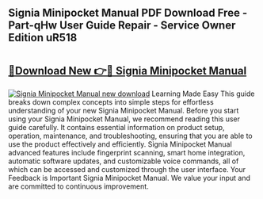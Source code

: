 ## Signia Minipocket Manual PDF Download Free - Part-qHw User Guide Repair - Service Owner Edition uR518

# <h2><a href="http://bc31143.oget.top/?id=Signia+Minipocket+Manual">🔗Download New 👉🔴 Signia Minipocket Manual</a></h2>

[![Signia Minipocket Manual new download](https://i.imgur.com/5g1atiW.png)](http://bc31143.oget.top/?id=Signia+Minipocket+Manual)
Learning Made Easy This guide breaks down complex concepts into simple steps for effortless understanding of your new Signia Minipocket Manual. Before you start using your Signia Minipocket Manual, we recommend reading this user guide carefully. It contains essential information on product setup, operation, maintenance, and troubleshooting, ensuring that you are able to use the product effectively and efficiently. Signia Minipocket Manual advanced features include fingerprint scanning, smart home integration, automatic software updates, and customizable voice commands, all of which can be accessed and customized through the user interface. Your Feedback is Important Signia Minipocket Manual. We value your input and are committed to continuous improvement.
